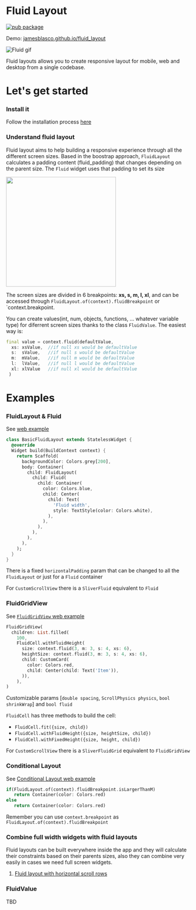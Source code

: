 # Fluid Layout
[![pub package](https://img.shields.io/pub/v/fluid_layout.svg)](https://pub.dev/packages/fluid_layout)  

Demo: [jamesblasco.github.io/fluid_layout](http://jamesblasco.github.io/fluid_layout)

![Fluid gif][]

Fluid layouts allows you to create responsive layout for
mobile, web and desktop from a single codebase.

# Let's get started

### Install it

Follow the installation process [here](https://pub.dev/packages/fluid_layout#-installing-tab-)

### Understand fluid layout

Fluid layout aims to help building a responsive experience through all the different screen sizes.
Based in the boostrap approach, `FluidLayout` calculates a padding content (fluid_padding) that changes depending on the parent size. The `Fluid` widget uses that padding to set its size

<img height="300" alt="" src="https://github.com/jamesblasco/fluid_layout/blob/master/fluid.png?raw=true"> 

The screen sizes are divided in 6 breakpoints: **xs, s, m, l, xl**, and can be accessed through `FluidLayout.of(context).fluidBreakpoint` or `context.breakpoint. 

You can create values(int, num, objects, functions, ... whatever variable type) for diferrent screen sizes thanks to the class `FluidValue`. The easiest way is:
```dart
final value = context.fluid(defaultValue, 
  xs: xsValue,  //if null xs would be defaultValue
  s:  sValue,   //if null s would be defaultValue
  m:  mValue,   //if null m would be defaultValue
  l:  lValue,   //if null l would be defaultValue
  xl: xlValue   //if null xl would be defaultValue
 ) 
```

# Examples 

### FluidLayout & Fluid

See [web example](https://jamesblasco.github.io/fluid_layout/#/basiclayout)

```dart
class BasicFluidLayout extends StatelessWidget {
  @override
  Widget build(BuildContext context) {
    return Scaffold(
      backgroundColor: Colors.grey[200],
      body: Container(
        child: FluidLayout(
          child: Fluid(
            child: Container(
              color: Colors.blue,
              child: Center(
                child: Text(
                  'Fluid width',
                  style: TextStyle(color: Colors.white),
                ),
              ),
            ),
          ),
        ),
      ),
    );
  }
}
```
There is a fixed `horizontalPadding` param that can be changed to all the `FluidLayout` or just for a `Fluid` container

For `CustomScrollView` there is a `SliverFluid` equivalent to `Fluid`

[Fluid gif]: https://github.com/jamesblasco/fluid_layout/blob/master/fluid.gif?raw=true
[Fluid png]: https://github.com/jamesblasco/fluid_layout/blob/master/fluid.png?raw=true


### FluidGridView

See [`FluidGridView` web example](https://jamesblasco.github.io/fluid_layout/#/columnlayout)

```dart
FluidGridView(
  children: List.filled(
    100,
    FluidCell.withFluidHeight(
      size: context.fluid(3, m: 3, s: 4, xs: 6),
      heightSize: context.fluid(3, m: 3, s: 4, xs: 6),
      child: CustomCard(
        color: Colors.red,
        child: Center(child: Text('Item')),
      )),
    ),
)
```

Customizable params [`double spacing`, `ScrollPhysics physics`, `bool shrinkWrap`] and `bool fluid`

`FluidCell` has three methods to build the cell: 
  - `FluidCell.fit({size, child})` 
  - `FluidCell.withFluidHeight({size, heightSize, child})` 
  - `FluidCell.withFixedHeight({size, height, child})` 
  
For `CustomScrollView` there is a `SliverFluidGrid` equivalent to `FluidGridView`

### Conditional Layout
See [Conditional Layout web example](https://jamesblasco.github.io/fluid_layout/#/conditionallayout) 

```dart
if(FluidLayout.of(context).fluidBreakpoint.isLargerThanM)
   return Container(color: Colors.red)
else
   return Container(color: Colors.red)              
```
Remember you can use `context.breakpoint` as `FluidLayout.of(context).fluidBreakpoint`

### Combine full width widgets with fluid layouts
Fluid layouts can be built everywhere inside the app and they will calculate their constraints based on their parents sizes, also they can combine very easily in cases we need full screen widgets. 

1. [Fluid layout with horizontal scroll rows](https://jamesblasco.github.io/fluid_layout/#/layout_with_horizontal_scrolling) 



### FluidValue

TBD

